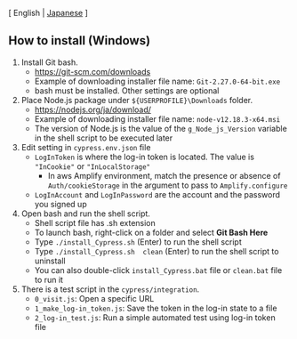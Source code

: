[ English | [Japanese](README-jp.md) ]

## How to install (Windows)

1. Install Git bash.
	- https://git-scm.com/downloads
	- Example of downloading installer file name: `Git-2.27.0-64-bit.exe`
	- bash must be installed. Other settings are optional
2. Place Node.js package under `${USERPROFILE}\Downloads` folder.
	- https://nodejs.org/ja/download/
	- Example of downloading installer file name: `node-v12.18.3-x64.msi`
	- The version of Node.js is the value of the `g_Node_js_Version` variable
		in the shell script to be executed later
3. Edit setting in `cypress.env.json` file
	- `LogInToken` is where the log-in token is located. The value is `"InCookie"` or `"InLocalStorage"`
		- In aws Amplify environment, match the presence or absence of `Auth/cookieStorage` in the argument to pass to `Amplify.configure`
	- `LogInAccount` and `LogInPassword` are the account and the password you signed up
4. Open bash and run the shell script.
	- Shell script file has .sh extension
	- To launch bash, right-click on a folder and select **Git Bash Here**
	- Type `./install_Cypress.sh` (Enter) to run the shell script
	- Type `./install_Cypress.sh  clean` (Enter) to run the shell script to uninstall
	- You can also double-click `install_Cypress.bat` file or `clean.bat` file to run it
5. There is a test script in the `cypress/integration`.
	- `0_visit.js`: Open a specific URL
	- `1_make_log-in_token.js`: Save the token in the log-in state to a file
	- `2_log-in_test.js`: Run a simple automated test using log-in token file

